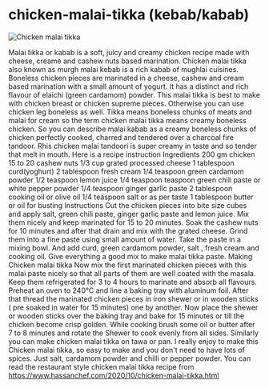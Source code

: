 # chicken-malai-tikka (kebab/kabab)
![Chicken malai tikka](https://1.bp.blogspot.com/-n6YC_CQv-Bk/X39w6hrry7I/AAAAAAAARGo/JcUwW3caVewmh78YfFE7qEsh_pJo-YZFQCLcBGAsYHQ/s2000/IMG_20201006_203622_compress88.jpg)

Malai tikka or kabab is a soft, juicy and creamy chicken recipe made with cheese, creame and cashew nuts based marination.
Chicken malai tikka also known as murgh malai kebab is a rich kabab of mughlai cuisines. Boneless chicken pieces are marinated in a cheese, cashew and cream based marination with a small amount of yogurt. It has a distinct and rich flavour of elaichi (green cardamom) powder.
This malai tikka is best to make with chicken breast or chicken supreme pieces. Otherwise you can use chicken leg boneless as well. Tikka means boneless chunks of meats and malai for cream so the term chicken malai tikka means creamy boneless chicken.
So you can describe malai kabab as a creamy boneless chunks of chicken perfectly cooked, charred and tendered over a charcoal fire tandoor. Rhis chicken malai tandoori is super creamy in taste and so tender that melt in mouth.
Here is a recipe instruction 
Ingredients 
200 gm chicken 
15 to 20 cashew nuts
1/3 cup grated processed cheese
1 tablespoon curd(yoghurt)
2 tablespoon fresh cream
1/4 teaspoon green cardamom powder
1/2 teaspoon lemon juice
1/4 teaspoon teaspoon green chili paste or white pepper powder
1/4 teaspoon ginger garlic paste
2 tablespoon cooking oil or olive oil
1/4 teaspoon salt or as per taste
1 tablespoon butter or oil for busting
Instructions
Cut the chicken pieces into bite size cubes and apply salt, green chili paste, ginger garlic paste and lemon juice.
Mix them nicely and keep marinated for 15 to 20 minutes.
Soak the cashew nuts for 10 minutes and after that drain and mix with the grated cheese. Grind them into a fine paste using small amount of water.
Take the paste in a mixing bowl. And add curd, green cardamom powder, salt , fresh cream and cooking oil. Give everything a good mix to make malai tikka paste.
Making Chicken malai tikka
Now mix the first marinated chicken pieces with this malai paste nicely so that all parts of them are well coated with the masala.
Keep them refrigerated for 3 to 4 hours to marinate and absorb all flavours.
Preheat an oven to 240°C and line a baking tray with aluminum foil.
After that thread the marinated chicken pieces in iron shewer or in wooden sticks ( pre soaked in water for 15 minutes) one by another.
Now place the shewer or wooden sticks over the baking tray and bake for 15 minutes or till the chicken become crisp golden.
While cooking brush some oil or butter after 7 to 8 minutes and rotate the Shewer to cook evenly from all sides.
Similarly you can make chicken malai tikka on tawa or pan. 
I really enjoy to make this Chicken malai tikka, so easy to make and you don't need to have lots of spices. Just salt, cardamom powder and chilli or pepper powder.
You can read the restaurant style chicken malai tikka recipe from
https://www.hassanchef.com/2020/10/chicken-malai-tikka.html

